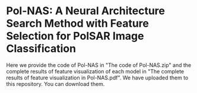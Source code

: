 # Pol-NAS: A Neural Architecture Search Method with Feature Selection for PolSAR Image Classification

Here we provide the code of Pol-NAS in "The code of Pol-NAS.zip" and the complete results of feature visualization of each model in "The complete results of feature visualization in Pol-NAS.pdf". We have uploaded them to this repository. You can download them.

